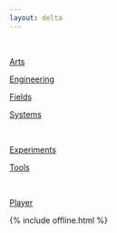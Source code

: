 ```yaml
---
layout: delta
---
```


<div class="mono">
<p><a href='/clocks/' id="current-time"></a></p>
<p><a href='/calendar/' id="current-date"></a></p>
</div>

<br>

[Arts](/arts/)

[Engineering](/engineering/)

[Fields](/fields/)

[Systems](/systems/)


<br>

[Experiments](/exp/)

[Tools](/tools/)


<br>

[Player](/player/)



{% include offline.html  %}

<script src="/assets/js/moment.min.js"></script>
<script src="/assets/js/datetime.js"></script>

<script>
  show_date_and_time();
</script>

